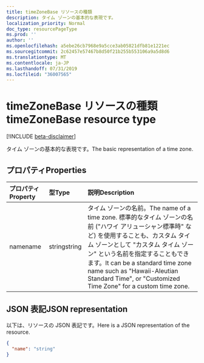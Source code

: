 ```yaml
---
title: timeZoneBase リソースの種類
description: タイム ゾーンの基本的な表現です。
localization_priority: Normal
doc_type: resourcePageType
ms.prod: ''
author: ''
ms.openlocfilehash: a5ebe26cb7968e9a5cce3ab05821dfb81e1221ec
ms.sourcegitcommit: 2c62457e57467b8d50f21b255b553106a9a5d8d6
ms.translationtype: MT
ms.contentlocale: ja-JP
ms.lasthandoff: 07/31/2019
ms.locfileid: "36007565"
---
```

# <a name="timezonebase-resource-type"></a><span data-ttu-id="1f7d6-103">timeZoneBase リソースの種類</span><span class="sxs-lookup"><span data-stu-id="1f7d6-103">timeZoneBase resource type</span></span>

[!INCLUDE [beta-disclaimer](../../includes/beta-disclaimer.md)]

<span data-ttu-id="1f7d6-104">タイム ゾーンの基本的な表現です。</span><span class="sxs-lookup"><span data-stu-id="1f7d6-104">The basic representation of a time zone.</span></span>


## <a name="properties"></a><span data-ttu-id="1f7d6-105">プロパティ</span><span class="sxs-lookup"><span data-stu-id="1f7d6-105">Properties</span></span>
| <span data-ttu-id="1f7d6-106">プロパティ</span><span class="sxs-lookup"><span data-stu-id="1f7d6-106">Property</span></span>     | <span data-ttu-id="1f7d6-107">型</span><span class="sxs-lookup"><span data-stu-id="1f7d6-107">Type</span></span>   |<span data-ttu-id="1f7d6-108">説明</span><span class="sxs-lookup"><span data-stu-id="1f7d6-108">Description</span></span>|
|:---------------|:--------|:----------|
| <span data-ttu-id="1f7d6-109">name</span><span class="sxs-lookup"><span data-stu-id="1f7d6-109">name</span></span> | <span data-ttu-id="1f7d6-110">string</span><span class="sxs-lookup"><span data-stu-id="1f7d6-110">string</span></span> | <span data-ttu-id="1f7d6-111">タイム ゾーンの名前。</span><span class="sxs-lookup"><span data-stu-id="1f7d6-111">The name of a time zone.</span></span> <span data-ttu-id="1f7d6-112">標準的なタイム ゾーンの名前 ("ハワイ アリューシャン標準時" など) を使用することも、カスタム タイム ゾーンとして "カスタム タイム ゾーン" という名前を指定することもできます。</span><span class="sxs-lookup"><span data-stu-id="1f7d6-112">It can be a standard time zone name such as "Hawaii-Aleutian Standard Time", or "Customized Time Zone" for a custom time zone.</span></span> |


## <a name="json-representation"></a><span data-ttu-id="1f7d6-113">JSON 表記</span><span class="sxs-lookup"><span data-stu-id="1f7d6-113">JSON representation</span></span>

<span data-ttu-id="1f7d6-114">以下は、リソースの JSON 表記です。</span><span class="sxs-lookup"><span data-stu-id="1f7d6-114">Here is a JSON representation of the resource.</span></span>

<!-- {
  "blockType": "resource",
  "optionalProperties": [

  ],
  "@odata.type": "microsoft.graph.timeZoneBase"
}-->

```json
{
  "name": "string"
}

```

<!-- uuid: 8fcb5dbc-d5aa-4681-8e31-b001d5168d79
2015-10-25 14:57:30 UTC -->
<!--
{
  "type": "#page.annotation",
  "description": "timeZoneBase resource",
  "keywords": "",
  "section": "documentation",
  "tocPath": "",
  "suppressions": []
}
-->
